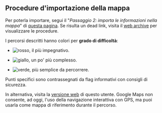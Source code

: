 ## Procedure d'importazione della mappa

Per poterla importare, segui il "_Passaggio 2: importa le informazioni nella mappa_" di [questa pagina](https://support.google.com/mymaps/answer/3024836?hl=it).
Se risulta un dead link, visita il [web archive](https://web.archive.org/web/20250000000000*/https://support.google.com/mymaps/answer/3024836) per visualizzare le procedure.

I percorsi descritti hanno colori per __grado di difficoltà__: 
    
- ![rosso](https://placehold.co/15x15/ff0000/ff0000.png), il più impegnativo.
    
- ![giallo](https://placehold.co/15x15/ffff00/ffff00.png), un po' più complesso.
    
- ![verde](https://placehold.co/15x15/008000/008000.png), più semplice da percorrere.

Punti specifici sono contrassegnati da flag informativi con consigli di sicurezza.

In alternativa, visita la [versione web](https://www.google.com/maps/d/viewer?mid=1b9nQmCnhk_gUKlCZqF3SX3QGOKq6iR4) di questo utente.
Google Maps non consente, ad oggi, l'uso della navigazione interattiva con GPS, ma puoi usarla come mappa di riferimento durante il percorso.
